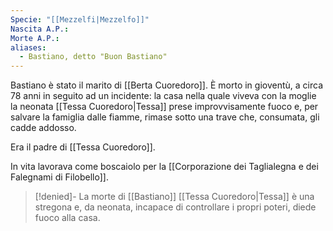 ```yaml
---
Specie: "[[Mezzelfi|Mezzelfo]]"
Nascita A.P.: 
Morte A.P.: 
aliases:
  - Bastiano, detto "Buon Bastiano"
---
```

Bastiano è stato il marito di [[Berta Cuoredoro]]. È morto in gioventù, a circa 78 anni in seguito ad un incidente: la casa nella quale viveva con la moglie  la neonata [[Tessa Cuoredoro|Tessa]] prese improvvisamente fuoco e, per salvare la famiglia dalle fiamme, rimase sotto una trave che, consumata, gli cadde addosso.

Era il padre di [[Tessa Cuoredoro]].

In vita lavorava come boscaiolo per la [[Corporazione dei Taglialegna e dei Falegnami di Filobello]]. 

> [!denied]- La morte di [[Bastiano]]
> [[Tessa Cuoredoro|Tessa]] è una stregona e, da neonata, incapace di controllare i propri poteri, diede fuoco alla casa. 
